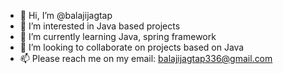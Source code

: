 - 👋 Hi, I’m @balajijagtap
- 👀 I’m interested in Java based projects
- 🌱 I’m currently learning Java, spring framework
- 💞️ I’m looking to collaborate on projects based on Java
- 📫 Please reach me on my email: balajijagtap336@gmail.com

<!---
balajijagtap/balajijagtap is a ✨ special ✨ repository because its `README.md` (this file) appears on your GitHub profile.
You can click the Preview link to take a look at your changes.
--->
